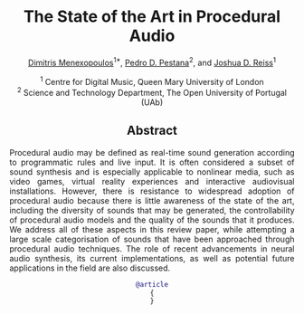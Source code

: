 <div align="center">

# The State of the Art in Procedural Audio

   [Dimitris Menexopoulos](https://linktr.ee/menexmusic)<sup>1*</sup>, [Pedro D. Pestana](https://www.cienciavitae.pt/portal/2714-8A7B-5CCA)<sup>2</sup>, and [Joshua D. Reiss](http://www.eecs.qmul.ac.uk/~josh/)<sup>1</sup>
  
<sup>1</sup> Centre for Digital Music, Queen Mary University of London<br>
<sup>2</sup> Science and Technology Department, The Open University of Portugal (UAb) <br>

  
## Abstract

  <p align="justify"> Procedural audio may be defined as real-time sound generation according to programmatic rules and live input. It is often considered a subset of sound synthesis and is especially applicable to nonlinear media, such as video games, virtual reality experiences and interactive audiovisual installations. However, there is resistance to widespread adoption of procedural audio because there is little awareness of the state of the art, including the diversity of sounds that may be generated, the controllability of procedural audio models and the quality of the sounds that it produces. We address all of these aspects in this review paper, while attempting a large scale categorisation of sounds that have been approached through procedural audio techniques. The role of recent advancements in neural audio synthesis, its current implementations, as well as potential future applications in the field are also discussed. </p>
  
```BibTex
@article
{
}
```

